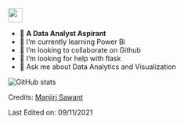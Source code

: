 <img src="https://github.com/TheDudeThatCode/TheDudeThatCode/blob/master/Assets/Hi.gif" width="29px">


- :triangular_flag_on_post:	**A Data Analyst Aspirant** <br/>
- 🌱 I’m currently learning Power Bi
- 👯 I’m looking to collaborate on Github
- 🤔 I’m looking for help with flask
- 💬 Ask me about Data Analytics and Visualization


![GitHub stats](https://github-readme-stats.vercel.app/api?username=ManjiriSDS&hide=contribs,prs&count_private=True&show_icons=True&theme=radical)










Credits: [Manjiri Sawant](https://github.com/ManjiriSDS)

Last Edited on: 09/11/2021

